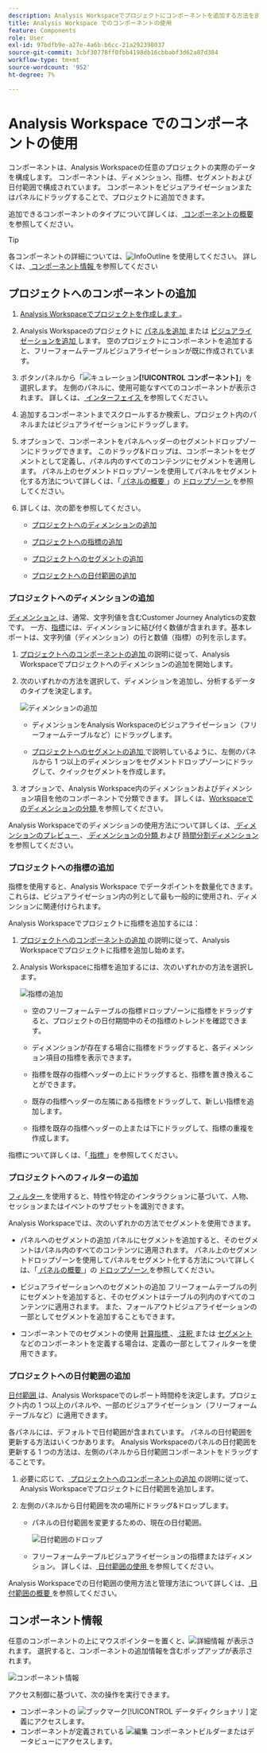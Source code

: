 ```yaml
---
description: Analysis Workspaceでプロジェクトにコンポーネントを追加する方法を説明します
title: Analysis Workspace でのコンポーネントの使用
feature: Components
role: User
exl-id: 97bdfb9e-a27e-4a6b-b6cc-21a292398037
source-git-commit: 3cbf30778ff0fbb4198db16cbbabf3d62a87d384
workflow-type: tm+mt
source-wordcount: '952'
ht-degree: 7%

---
```


# Analysis Workspace でのコンポーネントの使用

コンポーネントは、Analysis Workspaceの任意のプロジェクトの実際のデータを構成します。 コンポーネントは、ディメンション、指標、セグメントおよび日付範囲で構成されています。 コンポーネントをビジュアライゼーションまたはパネルにドラッグすることで、プロジェクトに追加できます。

追加できるコンポーネントのタイプについて詳しくは、[ コンポーネントの概要 ](/help/components/overview.md) を参照してください。

>[!TIP]
>
>各コンポーネントの詳細については、![InfoOutline](/help/assets/icons/InfoOutline.svg) を使用してください。 詳しくは、[ コンポーネント情報 ](#component-info) を参照してください

## プロジェクトへのコンポーネントの追加

1. [Analysis Workspaceでプロジェクトを作成します ](/help/analysis-workspace/build-workspace-project/create-projects.md)。

1. Analysis Workspaceのプロジェクトに [ パネルを追加 ](/help/analysis-workspace/c-panels/panels.md#create-a-panel) または [ ビジュアライゼーションを追加 ](/help/analysis-workspace/visualizations/freeform-analysis-visualizations.md#add-visualizations-to-a-panel) します。 空のプロジェクトにコンポーネントを追加すると、フリーフォームテーブルビジュアライゼーションが既に作成されています。

1. ボタンパネルから「![ キュレーション ](/help/assets/icons/Curate.svg)**[!UICONTROL コンポーネント]**」を選択します。 左側のパネルに、使用可能なすべてのコンポーネントが表示されます。 詳しくは、[ インターフェイス ](/help/analysis-workspace/home.md#interface) を参照してください。

1. 追加するコンポーネントまでスクロールするか検索し、プロジェクト内のパネルまたはビジュアライゼーションにドラッグします。

1. オプションで、コンポーネントをパネルヘッダーのセグメントドロップゾーンにドラッグできます。 このドラッグ&amp;ドロップは、コンポーネントをセグメントとして定義し、パネル内のすべてのコンテンツにセグメントを適用します。
パネル上のセグメントドロップゾーンを使用してパネルをセグメント化する方法について詳しくは、「[ パネルの概要 ](/help/analysis-workspace/c-panels/panels.md)」の [ ドロップゾーン ](/help/analysis-workspace/c-panels/panels.md#drop-zone) を参照してください。

1. 詳しくは、次の節を参照してください。

   * [プロジェクトへのディメンションの追加](#add-dimensions-to-a-project)

   * [プロジェクトへの指標の追加](#add-metrics-to-a-project)

   * [プロジェクトへのセグメントの追加](#add-segments-to-a-project)

   * [プロジェクトへの日付範囲の追加](#add-date-ranges-to-a-project)

### プロジェクトへのディメンションの追加

[ ディメンション ](/help/components/dimensions/overview.md) は、通常、文字列値を含むCustomer Journey Analyticsの変数です。 一方、[指標](/help/components/calc-metrics/calc-metr-overview.md)には、ディメンションに結び付く数値が含まれます。基本レポートは、文字列値（ディメンション）の行と数値（指標）の列を示します。

1. [ プロジェクトへのコンポーネントの追加 ](#add-components-to-a-project) の説明に従って、Analysis Workspaceでプロジェクトへのディメンションの追加を開始します。

1. 次のいずれかの方法を選択して、ディメンションを追加し、分析するデータのタイプを決定します。

   ![ ディメンションの追加 ](/help/components/assets/add-dimension.gif)

   * ディメンションをAnalysis Workspaceのビジュアライゼーション（フリーフォームテーブルなど）にドラッグします。

   * [ プロジェクトへのセグメントの追加 ](#add-filters-to-a-project) で説明しているように、左側のパネルから 1 つ以上のディメンションをセグメントドロップゾーンにドラッグして、クイックセグメントを作成します。

1. オプションで、Analysis Workspace内のディメンションおよびディメンション項目を他のコンポーネントで分類できます。 詳しくは、[Workspaceでのディメンションの分類 ](/help/components/dimensions/t-breakdown-fa.md) を参照してください。

Analysis Workspaceでのディメンションの使用方法について詳しくは、[ ディメンションのプレビュー ](/help/components/dimensions/view-dimensions.md)、[ ディメンションの分類 ](/help/components/dimensions/t-breakdown-fa.md) および [ 時間分割ディメンション ](/help/components/dimensions/time-parting-dimensions.md) を参照してください。

### プロジェクトへの指標の追加

指標を使用すると、Analysis Workspace でデータポイントを数量化できます。これらは、ビジュアライゼーション内の列として最も一般的に使用され、ディメンションに関連付けられます。

Analysis Workspaceでプロジェクトに指標を追加するには：

1. [ プロジェクトへのコンポーネントの追加 ](#add-components-to-a-project) の説明に従って、Analysis Workspaceでプロジェクトに指標を追加し始めます。



1. Analysis Workspaceに指標を追加するには、次のいずれかの方法を選択します。

   ![ 指標の追加 ](/help/components/assets/add-metric.gif)

   * 空のフリーフォームテーブルの指標ドロップゾーンに指標をドラッグすると、プロジェクトの日付期間中のその指標のトレンドを確認できます。

   * ディメンションが存在する場合に指標をドラッグすると、各ディメンション項目の指標を表示できます。

   * 指標を既存の指標ヘッダーの上にドラッグすると、指標を置き換えることができます。

   * 既存の指標ヘッダーの左隣にある指標をドラッグして、新しい指標を追加します。

   * 指標を既存の指標ヘッダーの上または下にドラッグして、指標の重複を作成します。


指標について詳しくは、「[ 指標 ](/help/components/apply-create-metrics.md)」を参照してください。

### プロジェクトへのフィルターの追加

[ フィルター ](/help/components/filters/filters-overview.md) を使用すると、特性や特定のインタラクションに基づいて、人物、セッションまたはイベントのサブセットを識別できます。

Analysis Workspaceでは、次のいずれかの方法でセグメントを使用できます。

* パネルへのセグメントの追加
パネルにセグメントを追加すると、そのセグメントはパネル内のすべてのコンテンツに適用されます。
パネル上のセグメントドロップゾーンを使用してパネルをセグメント化する方法について詳しくは、「[ パネルの概要 ](/help/analysis-workspace/c-panels/panels.md)」の [ ドロップゾーン ](/help/analysis-workspace/c-panels/panels.md#drop-zone) を参照してください。

* ビジュアライゼーションへのセグメントの追加
フリーフォームテーブルの列にセグメントを追加すると、そのセグメントはテーブルの列内のすべてのコンテンツに適用されます。 また、フォールアウトビジュアライゼーションの一部としてセグメントを追加することもできます。

* コンポーネントでのセグメントの使用
[ 計算指標 ](/help/components/calc-metrics/cm-workflow/metrics-with-segments.md)、[ 注釈 ](/help/components/annotations/create-annotations.md#annotation-builder) または [ セグメント ](/help/components/filters/filter-builder.md) などのコンポーネントを定義する場合は、定義の一部としてフィルターを使用できます。


### プロジェクトへの日付範囲の追加

[ 日付範囲 ](/help/components/date-ranges/overview.md) は、Analysis Workspaceでのレポート時間枠を決定します。プロジェクト内の 1 つ以上のパネルや、一部のビジュアライゼーション（フリーフォームテーブルなど）に適用できます。

各パネルには、デフォルトで日付範囲が含まれています。 パネルの日付範囲を更新する方法はいくつかあります。 Analysis Workspaceのパネルの日付範囲を更新する 1 つの方法は、左側のパネルから日付範囲コンポーネントをドラッグすることです。

1. 必要に応じて、[ プロジェクトへのコンポーネントの追加 ](#add-components-to-a-project) の説明に従って、Analysis Workspaceでプロジェクトに日付範囲を追加します。

1. 左側のパネルから日付範囲を次の場所にドラッグ&amp;ドロップします。

   * パネルの日付範囲を変更するための、現在の日付範囲。

     ![ 日付範囲のドロップ ](assets/add-date-range.gif)

   * フリーフォームテーブルビジュアライゼーションの指標またはディメンション。 詳しくは、[ 日付範囲の使用 ](/help/components/date-ranges/overview.md#use-date-ranges) を参照してください。

Analysis Workspaceでの日付範囲の使用方法と管理方法について詳しくは、[ 日付範囲の概要 ](/help/components/date-ranges/overview.md) を参照してください。

## コンポーネント情報

任意のコンポーネントの上にマウスポインターを置くと、![ 詳細情報 ](/help/assets/icons/InfoOutline.svg) が表示されます。 選択すると、コンポーネントの追加情報を含むポップアップが表示されます。

![ コンポーネント情報 ](assets/component-info.png)

アクセス制御に基づいて、次の操作を実行できます。

* コンポーネントの ![ ブックマーク ](/help/assets/icons/Bookmark.svg)[!UICONTROL  データディクショナリ ] 定義にアクセスします。
* コンポーネントが定義されている ![ 編集 ](/help/assets/icons/Edit.svg) コンポーネントビルダーまたはデータビューにアクセスします。
